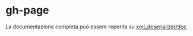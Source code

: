 # gh-page

La documentazione completa può essere reperita su [xml_deserializer/doc](https://roberta15.github.io/)
